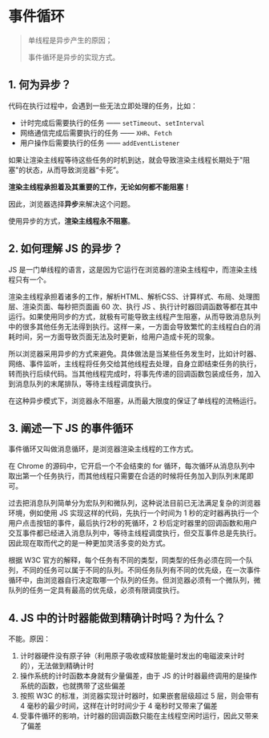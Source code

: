 # 事件循环

> 单线程是异步产生的原因；
>
> 事件循环是异步的实现方式。

## 1. 何为异步？

代码在执行过程中，会遇到一些无法立即处理的任务，比如：

* 计时完成后需要执行的任务 —— `setTimeout`、`setInterval`
* 网络通信完成后需要执行的任务 —— `XHR`、`Fetch`
* 用户操作后需要执行的任务 —— `addEventListener`

如果让渲染主线程等待这些任务的时机到达，就会导致渲染主线程长期处于"阻塞"的状态，从而导致浏览器“卡死”。

**渲染主线程承担着及其重要的工作，无论如何都不能阻塞！**

因此，浏览器选择**异步**来解决这个问题。

使用异步的方式，**渲染主线程永不阻塞**。

## 2. 如何理解 JS 的异步？

JS 是一门单线程的语言，这是因为它运行在浏览器的渲染主线程中，而渲染主线程只有一个。

渲染主线程承担着诸多的工作，解析HTML、解析CSS、计算样式、布局、处理图层、渲染页面、每秒把页面画 60 次、执行 JS 、执行计时器回调函数等都在其中运行。如果使用同步的方式，就极有可能导致主线程产生阻塞，从而导致消息队列中的很多其他任务无法得到执行。这样一来，一方面会导致繁忙的主线程白白的消耗时间，另一方面导致页面无法及时更新，给用户造成卡死的现象。

所以浏览器采用异步的方式来避免。具体做法是当某些任务发生时，比如计时器、网络、事件监听，主线程将任务交给其他线程去处理，自身立即结束任务的执行，转而执行后续代码。当其他线程完成时，将事先传递的回调函数包装成任务，加入到消息队列的末尾排队，等待主线程调度执行。

在这种异步模式下，浏览器永不阻塞，从而最大限度的保证了单线程的流畅运行。

## 3. 阐述一下 JS 的事件循环

事件循环又叫做消息循环，是浏览器渲染主线程的工作方式。

在 Chrome 的源码中，它开启一个不会结束的 for 循环，每次循环从消息队列中取出第一个任务执行，而其他线程只需要在合适的时候将任务加入到队列末尾即可。

过去把消息队列简单分为宏队列和微队列，这种说法目前已无法满足复杂的浏览器环境，例如使用 JS 实现这样的代码，先执行一个时间为 1 秒的定时器再执行一个用户点击按钮的事件，最后执行2秒的死循环，2 秒后定时器里的回调函数和用户交互事件都已经进入消息队列中，等待主线程调度执行，但交互事件总是先执行。因此现在取而代之的是一种更加灵活多变的处方式。

根据 W3C 官方的解释，每个任务有不同的类型，同类型的任务必须在同一个队列，不同的任务可以属于不同的队列。不同任务队列有不同的优先级，在一次事件循环中，由浏览器自行决定取哪一个队列的任务。但浏览器必须有一个微队列，微队列的任务一定具有最高的优先级，必须有限调度执行。

## 4. JS 中的计时器能做到精确计时吗？为什么？

不能。原因：

1. 计时器硬件没有原子钟（利用原子吸收或释放能量时发出的电磁波来计时的），无法做到精确计时
2. 操作系统的计时函数本身就有少量偏差，由于 JS 的计时器最终调用的是操作系统的函数，也就携带了这些偏差
3. 按照 W3C 的标准，浏览器实现计时器时，如果嵌套层级超过 5 层，则会带有 4 毫秒的最少时间，这样在计时时间少于 4 毫秒时又带来了偏差
4. 受事件循环的影响，计时器的回调函数只能在主线程空闲时运行，因此又带来了偏差

